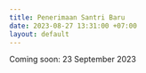 ```yaml
---
title: Penerimaan Santri Baru
date: 2023-08-27 13:31:00 +07:00
layout: default
---
```


Coming soon: 23 September 2023